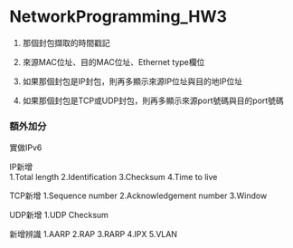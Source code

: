 # NetworkProgramming_HW3

1. 那個封包擷取的時間戳記

2. 來源MAC位址、目的MAC位址、Ethernet type欄位

3. 如果那個封包是IP封包，則再多顯示來源IP位址與目的地IP位址

4. 如果那個封包是TCP或UDP封包，則再多顯示來源port號碼與目的port號碼

### 額外加分

實做IPv6

IP新增  
       1.Total length
       2.Identification
       3.Checksum
       4.Time to live
       
TCP新增
        1.Sequence number
        2.Acknowledgement number
        3.Window

UDP新增
        1.UDP Checksum
        
新增辨識
        1.AARP
        2.RAP
        3.RARP
        4.IPX
        5.VLAN

